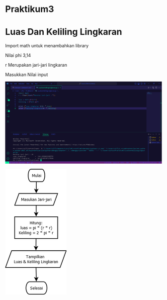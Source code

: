 # Praktikum3

<h1>Luas Dan Keliling Lingkaran</h1>
<p>Import math untuk menambahkan library</p>
<p>Nilai phi 3,14</p>
<p>r Merupakan jari-jari lingkaran</p>
<p>Masukkan Nilai input</p>

![gambar](Screenshot/Praktikum3.png)


![gambar](Screenshot/Flowchart.png)
